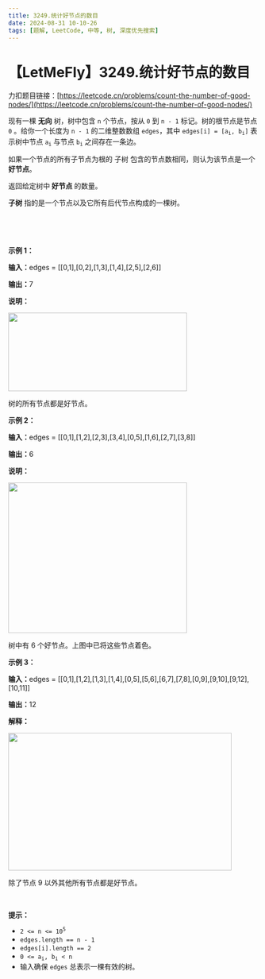 ```yaml
---
title: 3249.统计好节点的数目
date: 2024-08-31 10-10-26
tags: [题解, LeetCode, 中等, 树, 深度优先搜索]
---
```


# 【LetMeFly】3249.统计好节点的数目

力扣题目链接：[https://leetcode.cn/problems/count-the-number-of-good-nodes/](https://leetcode.cn/problems/count-the-number-of-good-nodes/)

<p>现有一棵 <strong>无向</strong> 树，树中包含 <code>n</code> 个节点，按从 <code>0</code> 到 <code>n - 1</code> 标记。树的根节点是节点 <code>0</code> 。给你一个长度为 <code>n - 1</code> 的二维整数数组 <code>edges</code>，其中 <code>edges[i] = [a<sub>i</sub>, b<sub>i</sub>]</code> 表示树中节点 <code>a<sub>i</sub></code> 与节点 <code>b<sub>i</sub></code> 之间存在一条边。</p>

<p>如果一个节点的所有子节点为根的&nbsp;<span data-keyword="subtree">子树</span>&nbsp;包含的节点数相同，则认为该节点是一个 <strong>好节点</strong>。</p>

<p>返回给定树中<strong> 好节点 </strong>的数量。</p>

<p><strong>子树</strong>&nbsp;指的是一个节点以及它所有后代节点构成的一棵树。</p>

<p>&nbsp;</p>

<p>&nbsp;</p>

<p><strong class="example">示例 1：</strong></p>

<div class="example-block">
<p><strong>输入：</strong><span class="example-io">edges = [[0,1],[0,2],[1,3],[1,4],[2,5],[2,6]]</span></p>

<p><strong>输出：</strong><span class="example-io">7</span></p>

<p><strong>说明：</strong></p>
<img alt="" src="https://assets.leetcode.com/uploads/2024/05/26/tree1.png" style="width: 360px; height: 158px;" />
<p>树的所有节点都是好节点。</p>
</div>

<p><strong class="example">示例 2：</strong></p>

<div class="example-block">
<p><strong>输入：</strong><span class="example-io">edges = [[0,1],[1,2],[2,3],[3,4],[0,5],[1,6],[2,7],[3,8]]</span></p>

<p><strong>输出：</strong><span class="example-io">6</span></p>

<p><strong>说明：</strong></p>
<img alt="" src="https://assets.leetcode.com/uploads/2024/06/03/screenshot-2024-06-03-193552.png" style="width: 360px; height: 303px;" />
<p>树中有 6 个好节点。上图中已将这些节点着色。</p>
</div>

<p><strong class="example">示例 3：</strong></p>

<div class="example-block">
<p><span class="example-io"><b>输入：</b>edges = [[0,1],[1,2],[1,3],[1,4],[0,5],[5,6],[6,7],[7,8],[0,9],[9,10],[9,12],[10,11]]</span></p>

<p><span class="example-io"><b>输出：</b>12</span></p>

<p><strong>解释：</strong></p>
<img alt="" src="https://assets.leetcode.com/uploads/2024/08/08/rob.jpg" style="width: 450px; height: 277px;" />
<p>除了节点 9 以外其他所有节点都是好节点。</p>
</div>

<p>&nbsp;</p>

<p><strong>提示：</strong></p>

<ul>
	<li><code>2 &lt;= n &lt;= 10<sup>5</sup></code></li>
	<li><code>edges.length == n - 1</code></li>
	<li><code>edges[i].length == 2</code></li>
	<li><code>0 &lt;= a<sub>i</sub>, b<sub>i</sub> &lt; n</code></li>
	<li>输入确保 <code>edges</code> 总表示一棵有效的树。</li>
</ul>


    